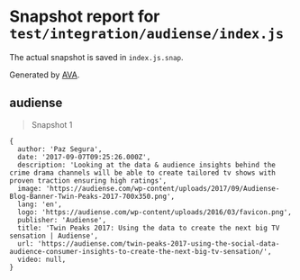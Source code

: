 # Snapshot report for `test/integration/audiense/index.js`

The actual snapshot is saved in `index.js.snap`.

Generated by [AVA](https://avajs.dev).

## audiense

> Snapshot 1

    {
      author: 'Paz Segura',
      date: '2017-09-07T09:25:26.000Z',
      description: 'Looking at the data & audience insights behind the crime drama channels will be able to create tailored tv shows with proven traction ensuring high ratings',
      image: 'https://audiense.com/wp-content/uploads/2017/09/Audiense-Blog-Banner-Twin-Peaks-2017-700x350.png',
      lang: 'en',
      logo: 'https://audiense.com/wp-content/uploads/2016/03/favicon.png',
      publisher: 'Audiense',
      title: 'Twin Peaks 2017: Using the data to create the next big TV sensation | Audiense',
      url: 'https://audiense.com/twin-peaks-2017-using-the-social-data-audience-consumer-insights-to-create-the-next-big-tv-sensation/',
      video: null,
    }
